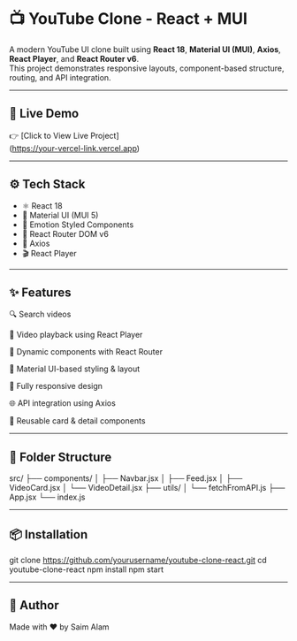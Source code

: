 # 📺 YouTube Clone - React + MUI

A modern YouTube UI clone built using **React 18**, **Material UI (MUI)**, **Axios**, **React Player**, and **React Router v6**.  
This project demonstrates responsive layouts, component-based structure, routing, and API integration.

---

## 🔗 Live Demo

👉 [Click to View Live Project]<br>
(https://your-vercel-link.vercel.app)

---

## ⚙️ Tech Stack

- ⚛️ React 18
- 💄 Material UI (MUI 5)
- 🎨 Emotion Styled Components
- 🔁 React Router DOM v6
- 🔧 Axios
- 🎬 React Player

---

## ✨ Features

🔍 Search videos

🎥 Video playback using React Player

🧩 Dynamic components with React Router

🧠 Material UI-based styling & layout

📱 Fully responsive design

🌐 API integration using Axios

🚀 Reusable card & detail components

---

## 📁 Folder Structure

src/
├── components/
│   ├── Navbar.jsx
│   ├── Feed.jsx
│   ├── VideoCard.jsx
│   └── VideoDetail.jsx
├── utils/
│   └── fetchFromAPI.js
├── App.jsx
└── index.js

---

## 📦 Installation

git clone https://github.com/yourusername/youtube-clone-react.git
cd youtube-clone-react
npm install
npm start

---

## 🙌 Author
Made with ❤️ by Saim Alam

